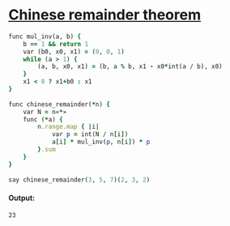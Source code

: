 [1]: http://rosettacode.org/wiki/Chinese_remainder_theorem

# [Chinese remainder theorem][1]

```ruby
func mul_inv(a, b) {
    b == 1 && return 1
    var (b0, x0, x1) = (0, 0, 1)
    while (a > 1) {
        (a, b, x0, x1) = (b, a % b, x1 - x0*int(a / b), x0)
    }
    x1 < 0 ? x1+b0 : x1
}
 
func chinese_remainder(*n) {
    var N = n«*»
    func (*a) {
        n.range.map { |i|
            var p = int(N / n[i])
            a[i] * mul_inv(p, n[i]) * p
        }.sum
    }
}
 
say chinese_remainder(3, 5, 7)(2, 3, 2)
```

#### Output:
```
23
```
